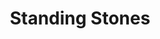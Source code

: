 ---
layout: default
title: Standing Stones
has_toc: true
nav_order: 4
descrption: Standing Stones
---